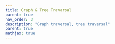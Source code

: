 ```yaml
---
title: Graph & Tree Travarsal
parent: true
nav_order: 3
description: "Graph traversal, tree traversal"
parent: true
mathjax: true
---
```


